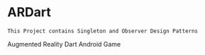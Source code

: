 ARDart
============

```This Project contains Singleton and Observer Design Patterns```

Augmented Reality Dart Android Game